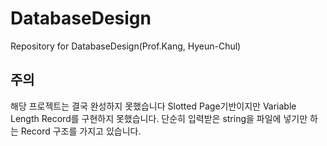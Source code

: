 # DatabaseDesign
Repository for DatabaseDesign(Prof.Kang, Hyeun-Chul)

## 주의

해당 프로젝트는 결국 완성하지 못했습니다
Slotted Page기반이지만 Variable Length Record를 구현하지 못했습니다.
단순히 입력받은 string을 파일에 넣기만 하는 Record 구조를 가지고 있습니다.
